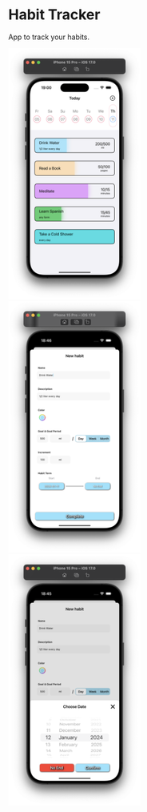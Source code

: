 # Habit Tracker
App to track your habits.

<img src="Screenshots/scr.1.png" width=265> <img src="Screenshots/scr.2.png" width=265> <img src="Screenshots/scr.3.png" width=265>
